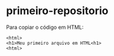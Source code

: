 # primeiro-repositorio
Para copiar o código em HTML:
```
<html>
<h1>Meu primeiro arquivo em HTML<h1>
<html>
```
